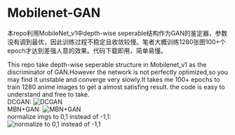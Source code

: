# Mobilenet-GAN
本repo利用MobileNet_v1中depth-wise seperable结构作为GAN的鉴定器，参数没有调到最优，因此训练过程不稳定且收敛较慢。笔者大概训练1280张图100+个epoch才达到差强人意的效果。代码下载即用，简单易懂。  

This repo take depth-wise seperable structure in Mobilenet_v1 as the discriminator of GAN.However the network is not perfectly optimized,so you may find it unstable and converge very slowly.It takes me 100+ epochs to train 1280 anime images to get a almost satisfing result. the code is easy to understand and free to take.  
DCGAN:
![DCGAN](https://github.com/jasonrayshd/Mobilenet-GAN/blob/master/DCGAN.gif)  
MBN+GAN:
![MBN+GAN](https://github.com/jasonrayshd/Mobilenet-GAN/blob/master/Depth-Wise%20Seperable%20GAN.gif)  
normalize imgs to 0,1 instead of -1,1:  
![normalize to 0,1 instead of -1,1](https://github.com/jasonrayshd/Mobilenet-GAN/blob/master/%E5%BD%92%E4%B8%80%E5%8C%96%E5%88%B0(0%2C1).gif)
